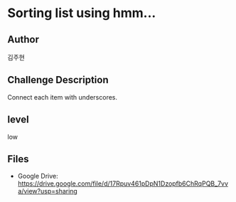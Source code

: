 # Sorting list using hmm...

## Author
김주현

## Challenge Description
Connect each item with underscores.

## level
low

## Files
- Google Drive: https://drive.google.com/file/d/17Rpuv461pDpN1Dzopfb6ChRqPQB_7vva/view?usp=sharing

